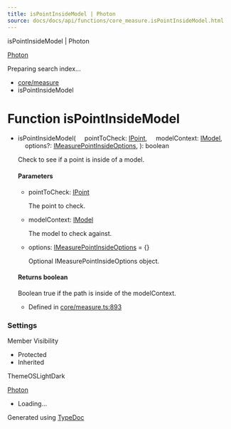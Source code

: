 ```yaml
---
title: isPointInsideModel | Photon
source: docs/docs/api/functions/core_measure.isPointInsideModel.html
---
```


isPointInsideModel | Photon

[Photon](../index.html)




Preparing search index...

* [core/measure](../modules/core_measure.html)
* isPointInsideModel

# Function isPointInsideModel

* isPointInsideModel(
      pointToCheck: [IPoint](../interfaces/core_schema.IPoint.html),
      modelContext: [IModel](../interfaces/core_schema.IModel.html),
      options?: [IMeasurePointInsideOptions](../interfaces/core_maker.IMeasurePointInsideOptions.html),
  ): boolean

  Check to see if a point is inside of a model.

  #### Parameters

  + pointToCheck: [IPoint](../interfaces/core_schema.IPoint.html)

    The point to check.
  + modelContext: [IModel](../interfaces/core_schema.IModel.html)

    The model to check against.
  + options: [IMeasurePointInsideOptions](../interfaces/core_maker.IMeasurePointInsideOptions.html) = {}

    Optional IMeasurePointInsideOptions object.

  #### Returns boolean

  Boolean true if the path is inside of the modelContext.

  + Defined in [core/measure.ts:893](https://github.com/mwhite454/photon/blob/main/packages/photon/src/core/measure.ts#L893)

### Settings

Member Visibility

* Protected
* Inherited

ThemeOSLightDark

[Photon](../index.html)

* Loading...

Generated using [TypeDoc](https://typedoc.org/)
